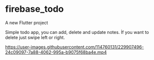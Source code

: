 # firebase_todo

A new Flutter project

Simple todo app, you can add, delete and update notes.
İf you want to delete just swipe left or right. 

https://user-images.githubusercontent.com/114760131/229907496-24c09097-7a88-4062-995a-b9075f68ba4e.mp4

